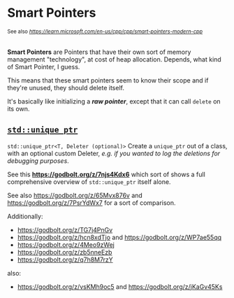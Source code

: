 # Smart Pointers

<sub>See also _<a>https://learn.microsoft.com/en-us/cpp/cpp/smart-pointers-modern-cpp</a>_</sub>
<br><br>

**Smart Pointers** are Pointers that have their own sort of memory management "technology", at cost of heap allocation. Depends, what kind of Smart Pointer, I guess.

This means that these smart pointers seem to know their scope and if they're unused, they should delete itself.

It's basically like initializing a _**raw pointer**_, except that it can call ``delete`` on its own.


## [**``std::unique_ptr``**](https://en.cppreference.com/w/cpp/memory/unique_ptr.html)

``std::unique_ptr<T, Deleter (optional)>`` Create a ``unique_ptr`` out of a class, with an optional custom Deleter, _e.g. if you wanted to log the deletions for debugging purposes_.

See this **<a>https://godbolt.org/z/7njs4Kdx6</a>** which sort of shows a full comprehensive overview of ``std::unique_ptr`` itself alone.

See also https://godbolt.org/z/65Mvx876v and https://godbolt.org/z/7PsrYdWx7 for a sort of comparison.


Additionally:

* https://godbolt.org/z/TG7j4PnGv
* https://godbolt.org/z/hcn8xdTjo and https://godbolt.org/z/WP7ae55qq
* https://godbolt.org/z/4Meo9zWej
* https://godbolt.org/z/zb5nneEzb
* https://godbolt.org/z/q7h8M7rzY


also:

* https://godbolt.org/z/vsKMh9oc5 and https://godbolt.org/z/jKaGv45Ks

